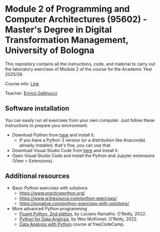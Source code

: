 # Module 2 of Programming and Computer Architectures (95602) - Master's Degree in Digital Transformation Management, University of Bologna

This repository contains all the instructions, code, and material to carry out the laboratory exercises of Module 2 of the course for the Academic Year 2025/26.

Course info: [Link](https://www.unibo.it/en/study/course-units-transferable-skills-moocs/course-unit-catalogue/course-unit/2025/517113)

Teacher: [Enrico Gallinucci](https://www.unibo.it/sitoweb/enrico.gallinucci/en)


## Software installation 

You can easily run all exercises from your own computer. Just follow these instructions to prepare your environment.
- Download Python from [here](https://www.python.org/downloads/) and install it.
  - If you have a Python 3 version (or a distribution like Anaconda) already installed, that's fine, you can use that.
- Download Visual Studio Code from [here](https://code.visualstudio.com/download) and install it.
- Open Visual Studio Code and install the Python and Jupyter extensions (View > Extensions).

## Additional resources

- Basic Python exercises with solutions
  - https://www.practicepython.org/
  - https://www.w3resource.com/python-exercises/
  - https://pynative.com/python-exercises-with-solutions/
- More advanced Python programming
  - [Fluent Python, 2nd edition](https://www.oreilly.com/library/view/fluent-python-2nd/9781492056348/), by Luciano Ramalho. O'Reilly, 2022.
  - [Python for Data Analysis](https://wesmckinney.com/book/), by Wes McKinnet. O'Reilly, 2022.
  - [Data Analysis with Python](https://www.freecodecamp.org/learn/data-analysis-with-python/) course at freeCodeCamp.